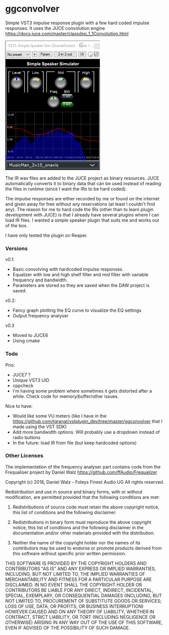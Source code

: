 # ggconvolver
Simple VST3 impulse response plugin with a few hard coded impulse responses. It uses the JUCE convolution engine https://docs.juce.com/master/classdsp_1_1Convolution.html

![Screenshot](speakersim.png)

The IR wav files are added to the JUCE project as binary resources. JUCE automatically converts it to binary data that can be used instead of reading the files in runtime (since I want the IRs to be hard coded).

The impulse responses are either recorded by me or found on the internet and given away
for free without any reservations (at least I couldn't find any). The reason for me to 
hard code the IRs (other than to learn plugin development with JUCE) is that I already
have several plugins where I can load IR files. I wanted a simple speaker plugin that
suits me and works out of the box.

I have only tested the plugin on Reaper.

### Versions

v0.1:
* Basic convolving with hardcoded impulse responses.
* Equalizer with low and high shelf filter and mid filter with variable frequency and bandwidth.
* Parameters are stored so they are saved when the DAW project is saved.

v0.2:
* Fancy graph plotting the EQ curve to visualize the EQ settings
* Output frequency analyser

v0.3
* Moved to JUCE6
* Using cmake

### Todo

Prio:
* JUCE7 ?
* Unique VST3 UID
* cppcheck
* I'm having some problem where sometimes it gets distorted after a while. Check code for memory/buffer/other issues.

Nice to have:
* Would like some VU meters (like I have in the https://github.com/tgranat/vstplugin_dev/tree/master/ggconvolver that I made using the VST SDK)
* Add more bandwidth options. Will probably use a dropdown instead of radio buttons
* In the future: load IR from file (but keep hardcoded options)

### Other Licenses

The implementation of the frequency analyser part contains code from the Frequaliser project by Daniel Walz
https://github.com/ffAudio/Frequalizer

Copyright (c) 2018, Daniel Walz - Foleys Finest Audio UG All rights reserved.

Redistribution and use in source and binary forms, with or without modification, 
are permitted provided that the following conditions are met:

1. Redistributions of source code must retain the above copyright notice, this list 
of conditions and the following disclaimer.

2. Redistributions in binary form must reproduce the above copyright notice, 
this list of conditions and the following disclaimer in the documentation 
and/or other materials provided with the distribution.

3. Neither the name of the copyright holder nor the names of its contributors
may be used to endorse or promote products derived from this software without 
specific prior written permission.

THIS SOFTWARE IS PROVIDED BY THE COPYRIGHT HOLDERS AND CONTRIBUTORS "AS IS" AND 
ANY EXPRESS OR IMPLIED WARRANTIES, INCLUDING, BUT NOT LIMITED TO, THE IMPLIED
WARRANTIES OF MERCHANTABILITY AND FITNESS FOR A PARTICULAR PURPOSE ARE DISCLAIMED. 
IN NO EVENT SHALL THE COPYRIGHT HOLDER OR CONTRIBUTORS BE LIABLE FOR ANY DIRECT, 
INDIRECT, INCIDENTAL, SPECIAL, EXEMPLARY, OR CONSEQUENTIAL DAMAGES (INCLUDING, 
BUT NOT LIMITED TO, PROCUREMENT OF SUBSTITUTE GOODS OR SERVICES; LOSS OF USE,
DATA, OR PROFITS; OR BUSINESS INTERRUPTION) HOWEVER CAUSED AND ON ANY THEORY OF 
LIABILITY, WHETHER IN CONTRACT, STRICT LIABILITY, OR TORT (INCLUDING NEGLIGENCE 
OR OTHERWISE) ARISING IN ANY WAY OUT OF THE USE OF THIS SOFTWARE, EVEN IF ADVISED 
OF THE POSSIBILITY OF SUCH DAMAGE.
